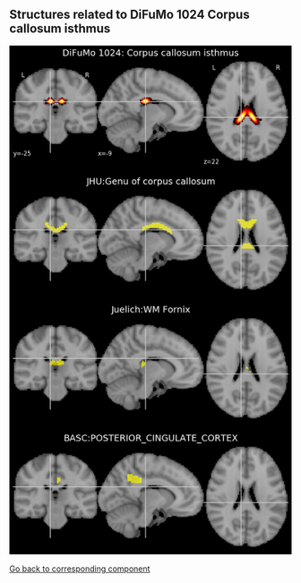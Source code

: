 


## Structures related to DiFuMo 1024 Corpus callosum isthmus

![220](220.jpg "Structures related to DiFuMo 1024 Corpus callosum isthmus")

[Go back to corresponding component](https://parietal-inria.github.io/DiFuMo/1024/html/220.html)